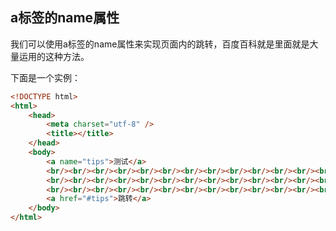 ## a标签的name属性

我们可以使用a标签的name属性来实现页面内的跳转，百度百科就是里面就是大量运用的这种方法。

下面是一个实例：

```html
<!DOCTYPE html>
<html>
	<head>
		<meta charset="utf-8" />
		<title></title>
	</head>
	<body>
		<a name="tips">测试</a>
		<br/><br/><br/><br/><br/><br/><br/><br/><br/><br/><br/><br/><br/><br/>
		<br/><br/><br/><br/><br/><br/><br/><br/><br/><br/><br/><br/><br/><br/>
		<br/><br/><br/><br/><br/><br/><br/><br/><br/><br/><br/><br/><br/><br/>
		<a href="#tips">跳转</a>
	</body>
</html>
```

